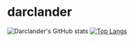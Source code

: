# darclander


![Darclander's GitHub stats](https://github-readme-stats.vercel.app/api?username=darclander&show_icons=true&theme=transparent)
[![Top Langs](https://github-readme-stats.vercel.app/api/top-langs/?username=darclander)](https://github.com/darclander/github-readme-stats)

<!-- OLD STUFF -->
<!-- These ones show total commits instead use later in life like 2021 and forward &show_icons=true&include_all_commits=true& -->
<!-- <img align="center" alt="Darclander's Github Statis" src="https://github-readme-stats.cladnic.vercel.app/api?username=darclander&show_icons=true&hide_border=true&count_private=true&theme=dark" /> -->
<!-- <img align="center" src="https://github-readme-stats.cladnic.vercel.app/api/top-langs/?username=darclander&theme=dark&count_private=true" /> -->

